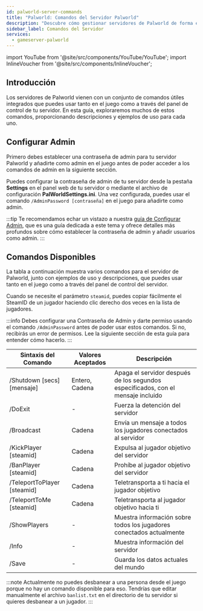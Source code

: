 ```yaml
---
id: palworld-server-commands
title: "Palworld: Comandos del Servidor Palworld"
description: "Descubre cómo gestionar servidores de Palworld de forma efectiva usando comandos integrados para control admin y gameplay → Aprende más ahora"
sidebar_label: Comandos del Servidor
services:
  - gameserver-palworld
---
```


import YouTube from '@site/src/components/YouTube/YouTube';
import InlineVoucher from '@site/src/components/InlineVoucher';

## Introducción
Los servidores de Palworld vienen con un conjunto de comandos útiles integrados que puedes usar tanto en el juego como a través del panel de control de tu servidor. En esta guía, exploraremos muchos de estos comandos, proporcionando descripciones y ejemplos de uso para cada uno.

<YouTube videoId="SDZC4-FEdNM" imageSrc="https://screensaver01.zap-hosting.com/index.php/s/85ennn4gSYBPNYo/preview" title="¡Configura tu servidor PALWORLD en solo un MINUTO!" description="¿Te resulta más fácil entender cuando ves las cosas en acción? ¡Te tenemos cubierto! Sumérgete en nuestro video que lo explica todo. Ya sea que tengas prisa o prefieras absorber la info de la forma más entretenida posible."/>

<InlineVoucher />

## Configurar Admin

Primero debes establecer una contraseña de admin para tu servidor Palworld y añadirte como admin en el juego antes de poder acceder a los comandos de admin en la siguiente sección.

Puedes configurar la contraseña de admin de tu servidor desde la pestaña **Settings** en el panel web de tu servidor o mediante el archivo de configuración **PalWorldSettings.ini**. Una vez configurada, puedes usar el comando `/AdminPassword [contraseña]` en el juego para añadirte como admin.

:::tip
Te recomendamos echar un vistazo a nuestra [guía de Configurar Admin](palworld-admin.md), que es una guía dedicada a este tema y ofrece detalles más profundos sobre cómo establecer la contraseña de admin y añadir usuarios como admin.
:::

## Comandos Disponibles

La tabla a continuación muestra varios comandos para el servidor de Palworld, junto con ejemplos de uso y descripciones, que puedes usar tanto en el juego como a través del panel de control del servidor.

Cuando se necesite el parámetro `steamid`, puedes copiar fácilmente el SteamID de un jugador haciendo clic derecho dos veces en la lista de jugadores.

:::info
Debes configurar una Contraseña de Admin y darte permiso usando el comando `/AdminPassword` antes de poder usar estos comandos. Si no, recibirás un error de permisos. Lee la siguiente sección de esta guía para entender cómo hacerlo.
:::

| Sintaxis del Comando           | Valores Aceptados | Descripción                                                           | 
| ------------------------------ | ----------------- | --------------------------------------------------------------------- | 
| /Shutdown [secs] [mensaje]     | Entero, Cadena    | Apaga el servidor después de los segundos especificados, con el mensaje incluido | 
| /DoExit                        | -                 | Fuerza la detención del servidor                                      | 
| /Broadcast                     | Cadena            | Envía un mensaje a todos los jugadores conectados al servidor        | 
| /KickPlayer [steamid]          | Cadena            | Expulsa al jugador objetivo del servidor                              | 
| /BanPlayer [steamid]           | Cadena            | Prohíbe al jugador objetivo del servidor                             | 
| /TeleportToPlayer [steamid]    | Cadena            | Teletransporta a ti hacia el jugador objetivo                        | 
| /TeleportToMe [steamid]        | Cadena            | Teletransporta al jugador objetivo hacia ti                          | 
| /ShowPlayers                   | -                 | Muestra información sobre todos los jugadores conectados actualmente | 
| /Info                          | -                 | Muestra información del servidor                                     | 
| /Save                          | -                 | Guarda los datos actuales del mundo                                  |

:::note
Actualmente no puedes desbanear a una persona desde el juego porque no hay un comando disponible para eso. Tendrías que editar manualmente el archivo `banlist.txt` en el directorio de tu servidor si quieres desbanear a un jugador.
:::

<InlineVoucher />